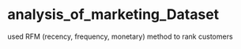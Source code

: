 # analysis_of_marketing_Dataset
used RFM (recency,  frequency,  monetary)  method to rank customers
